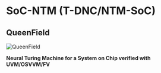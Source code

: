 # SoC-NTM (T-DNC/NTM-SoC)
## QueenField

![QueenField](../main/icon.jpg)

**Neural Turing Machine for a System on Chip verified with UVM/OSVVM/FV**
